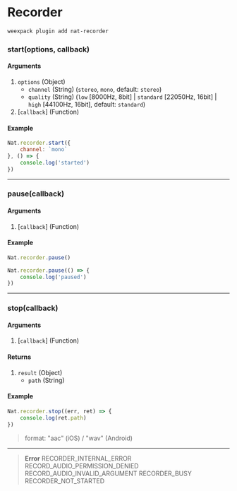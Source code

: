# Recorder

```bash
weexpack plugin add nat-recorder
```

### start(options, callback)

#### Arguments
1. `options` (Object)
    - `channel` (String) (`stereo`, `mono`, default: `stereo`)
    - `quality` (String) (`low` [8000Hz, 8bit] | `standard` [22050Hz, 16bit] | `high` [44100Hz, 16bit], default: `standard`)
2. [`callback`] (Function)

#### Example
```js
Nat.recorder.start({
    channel: `mono`
}, () => {
    console.log('started')
})
```

---

### pause(callback)

#### Arguments
1. [`callback`] (Function)

#### Example
```js
Nat.recorder.pause()
```

```js
Nat.recorder.pause(() => {
    console.log('paused')
})
```

---

### stop(callback)

#### Arguments
1. [`callback`] (Function)

#### Returns
1. `result` (Object)
    - `path` (String)

#### Example
```js
Nat.recorder.stop((err, ret) => {
    console.log(ret.path)
})
```

> format: "aac" (iOS) / "wav" (Android)

---

> **Error**	
> RECORDER_INTERNAL_ERROR	
> RECORD_AUDIO_PERMISSION_DENIED	
> RECORD_AUDIO_INVALID_ARGUMENT	
> RECORDER_BUSY	
> RECORDER_NOT_STARTED	
